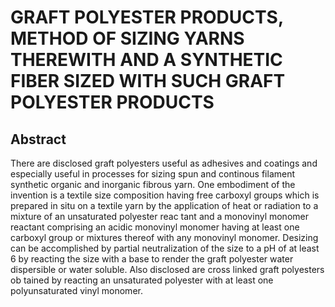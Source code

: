 # GRAFT POLYESTER PRODUCTS, METHOD OF SIZING YARNS THEREWITH AND A SYNTHETIC FIBER SIZED WITH SUCH GRAFT POLYESTER PRODUCTS

## Abstract
There are disclosed graft polyesters useful as adhesives and coatings and especially useful in processes for sizing spun and continous filament synthetic organic and inorganic fibrous yarn. One embodiment of the invention is a textile size composition having free carboxyl groups which is prepared in situ on a textile yarn by the application of heat or radiation to a mixture of an unsaturated polyester reac tant and a monovinyl monomer reactant comprising an acidic monovinyl monomer having at least one carboxyl group or mixtures thereof with any monovinyl monomer. Desizing can be accomplished by partial neutralization of the size to a pH of at least 6 by reacting the size with a base to render the graft polyester water dispersible or water soluble. Also disclosed are cross linked graft polyesters ob tained by reacting an unsaturated polyester with at least one polyunsaturated vinyl monomer.